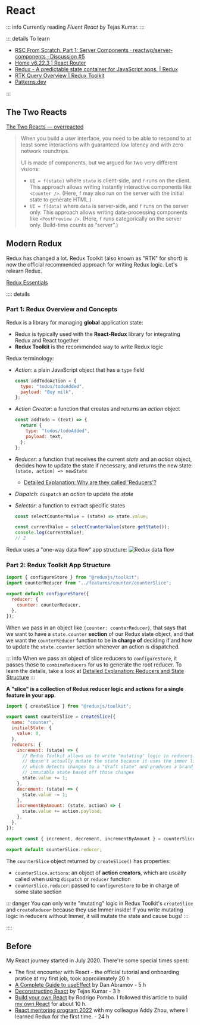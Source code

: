 # React <Tag variant='brand' value='65 h' />

::: info
Currently reading _Fluent React_ by Tejas Kumar.
:::

::: details To learn

- [RSC From Scratch. Part 1: Server Components · reactwg/server-components · Discussion #5](https://github.com/reactwg/server-components/discussions/5)
- [Home v6.22.3 | React Router](https://reactrouter.com/en/main)
- [Redux - A predictable state container for JavaScript apps. | Redux](https://redux.js.org/)
- [RTK Query Overview | Redux Toolkit](https://redux-toolkit.js.org/rtk-query/overview)
- [Patterns.dev](https://www.patterns.dev/)

:::

## The Two Reacts <Tag value="1 h" />

<Timestamp value="March 24, 2024" />

[The Two Reacts — overreacted](https://overreacted.io/the-two-reacts/)

> When you build a user interface, you need to be able to respond to at least some interactions with guaranteed low latency and with zero network roundtrips.
>
> UI is made of components, but we argued for two very different visions:
>
> - `UI = f(state)` where `state` is client-side, and `f` runs on the client. This approach allows writing instantly interactive components like `<Counter />`. (Here, `f` may also run on the server with the initial state to generate HTML.)
> - `UI = f(data)` where `data` is server-side, and `f` runs on the server only. This approach allows writing data-processing components like `<PostPreview />`. (Here, `f` runs categorically on the server only. Build-time counts as “server”.)

## Modern Redux <Tag value='2 h' /> <Tag variant="red" value='Draft' />

<Timestamp value="March, 2024" />

Redux has changed a lot. Redux Toolkit (also known as "RTK" for short) is now the official recommended approach for writing Redux logic. Let's relearn Redux.

[Redux Essentials](https://redux.js.org/tutorials/essentials/part-1-overview-concepts)

<!-- https://github.com/markdown-it/markdown-it-container/issues/6#issuecomment-213789283 -->

:::: details

### Part 1: Redux Overview and Concepts

Redux is a library for managing **global** application state:

- Redux is typically used with the **React-Redux** library for integrating Redux and React together
- **Redux Toolkit** is the recommended way to write Redux logic

Redux terminology:

- _Action_: a plain JavaScript object that has a `type` field
  ```js
  const addTodoAction = {
    type: "todos/todoAdded",
    payload: "Buy milk",
  };
  ```
- _Action Creator_: a function that creates and returns an _action_ object
  ```js
  const addTodo = (text) => {
    return {
      type: "todos/todoAdded",
      payload: text,
    };
  };
  ```
- _Reducer_: a function that receives the current _state_ and an _action_ object, decides how to update the state if necessary, and returns the new state: `(state, action) => newState`
  - [Detailed Explanation: Why are they called 'Reducers'?](https://redux.js.org/tutorials/essentials/part-1-overview-concepts#reducers)
- _Dispatch_: `dispatch` an _action_ to update the _state_
- _Selector_: a function to extract specific states

  ```js
  const selectCounterValue = (state) => state.value;

  const currentValue = selectCounterValue(store.getState());
  console.log(currentValue);
  // 2
  ```

Redux uses a "one-way data flow" app structure:
![Redux data flow](/redux-data-flow.gif)

### Part 2: Redux Toolkit App Structure

```js
import { configureStore } from "@reduxjs/toolkit";
import counterReducer from "../features/counter/counterSlice";

export default configureStore({
  reducer: {
    counter: counterReducer,
  },
});
```

When we pass in an object like `{counter: counterReducer}`, that says that we want to have a `state.counter` **section** of our Redux state object, and that we want the `counterReducer` function to be **in charge of** deciding if and how to update the `state.counter` section whenever an action is dispatched.

::: info
When we pass an object of slice reducers to `configureStore`, it passes those to `combineReducers` for us to generate the root reducer. To learn the details, take a look at [Detailed Explanation: Reducers and State Structure](https://redux.js.org/tutorials/essentials/part-2-app-structure#redux-slices)
:::

**A "slice" is a collection of Redux reducer logic and actions for a single feature in your app**.

```js
import { createSlice } from "@reduxjs/toolkit";

export const counterSlice = createSlice({
  name: "counter",
  initialState: {
    value: 0,
  },
  reducers: {
    increment: (state) => {
      // Redux Toolkit allows us to write "mutating" logic in reducers. It
      // doesn't actually mutate the state because it uses the immer library,
      // which detects changes to a "draft state" and produces a brand new
      // immutable state based off those changes
      state.value += 1;
    },
    decrement: (state) => {
      state.value -= 1;
    },
    incrementByAmount: (state, action) => {
      state.value += action.payload;
    },
  },
});

export const { increment, decrement, incrementByAmount } = counterSlice.actions;

export default counterSlice.reducer;
```

The `counterSlice` object returned by `createSlice()` has properties:

- `counterSlice.actions`: an object of **action creators**, which are usually called when using `dispatch` or `reducer` function
- `counterSlice.reducer`: passed to `configureStore` to be in charge of some state section

::: danger
You can only write "mutating" logic in Redux Toolkit's `createSlice` and `createReducer` because they use Immer inside! If you write mutating logic in reducers without Immer, it will mutate the state and cause bugs!
:::

::::

## Before <Tag value='62 h' />

My React journey started in July 2020. There're some special times spent:

- The first encounter with React - the official tutorial and onboarding pratice at my first job, took approximately 20 h
- [A Complete Guide to useEffect](https://overreacted.io/a-complete-guide-to-useeffect/) by Dan Abramov - 5 h
- [Deconstructing React](https://youtu.be/eTcyOCd6v1c?si=Zis_VAl1pgEWdZhj) by Tejas Kumar - 3 h
- [Build your own React](https://pomb.us/build-your-own-react/) by Rodrigo Pombo. I followed this article to build [my own React](https://github.com/yuleicul/build-your-own/tree/main/react) for about 10 h.
- [React mentoring program 2022](https://github.com/yuleicul/react-mentoring-program-2022) with my colleague Addy Zhou, where I learned Redux for the first time. - 24 h
